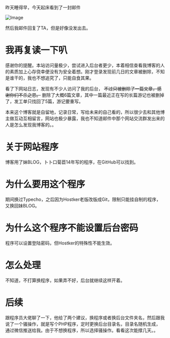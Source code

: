 昨天睡得早，今天起床看到了一封邮件

![Image](https://github.com/user-attachments/assets/fae35d72-8757-4726-90f4-f7d3d2b5c31c)

然后我邮件回复了TA，但是好像没发出去。

# 我再复读一下叭

感谢你的提醒。本站访问量极少，尝试进入后台者更少，本着相信查看我博客的人的素质加上心存侥幸便没有为安全着想。刚才登录发现前几日的文章被删除，不知是谁干的，我也不想追究了，只能自食其果。

看了下网站日志，发现有不少人访问了我的后台，
~~不过只被删除了一篇文章，感谢你们不杀之恩。~~
删除了大概6篇文章，其中一篇最近正在写的长篇游记也被删掉了，发工单只找回了5篇，游记要重写。

本来这个博客就是自留地，记录日常，写给未来的自己看的，所以很少去和其他博主做互动互相留言，网站也极少暴露，我也不知道邮件中那个网站交流群发出来的人是怎么发现我博客的。。

# 关于网站程序

博客用了妹BLOG，卜卜口菊苣14年写的程序，在GitHub可以找到。

# 为什么要用这个程序

期间换过Typecho，之后因为Hostker老版改版成Git，限制只能挂自制的程序，又换回妹BLOG。

# 为什么这个程序不能设置后台密码

程序可以设置登陆密码，但Hostker的特殊性不能生效。

# 怎么处理

不知道，不打算换程序，如果弄不好，后台就继续这样开着。

# 后续

跟程序员大佬聊了一下，他给了两个建议，换程序或者换后台文件夹名，然后跟我说了一个骚操作，就是写个PHP程序，定时更换后台目录名，目录名随机生成，通过微信推送给我。由于不想换程序，所以选择骚操作。看看这次能撑几天。。

<!-- ##{"timestamp":1555206664}## -->